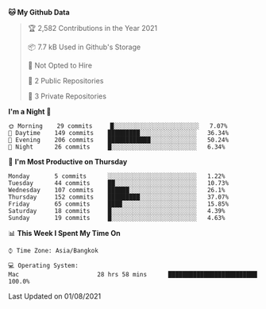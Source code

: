 <!--START_SECTION:waka-->
**🐱 My Github Data** 

> 🏆 2,582 Contributions in the Year 2021
 > 
> 📦 7.7 kB Used in Github's Storage 
 > 
> 🚫 Not Opted to Hire
 > 
> 📜 2 Public Repositories 
 > 
> 🔑 3 Private Repositories  
 > 
**I'm a Night 🦉** 

```text
🌞 Morning    29 commits     █░░░░░░░░░░░░░░░░░░░░░░░░   7.07% 
🌆 Daytime    149 commits    █████████░░░░░░░░░░░░░░░░   36.34% 
🌃 Evening    206 commits    ████████████░░░░░░░░░░░░░   50.24% 
🌙 Night      26 commits     █░░░░░░░░░░░░░░░░░░░░░░░░   6.34%

```
📅 **I'm Most Productive on Thursday** 

```text
Monday       5 commits      ░░░░░░░░░░░░░░░░░░░░░░░░░   1.22% 
Tuesday      44 commits     ██░░░░░░░░░░░░░░░░░░░░░░░   10.73% 
Wednesday    107 commits    ██████░░░░░░░░░░░░░░░░░░░   26.1% 
Thursday     152 commits    █████████░░░░░░░░░░░░░░░░   37.07% 
Friday       65 commits     ████░░░░░░░░░░░░░░░░░░░░░   15.85% 
Saturday     18 commits     █░░░░░░░░░░░░░░░░░░░░░░░░   4.39% 
Sunday       19 commits     █░░░░░░░░░░░░░░░░░░░░░░░░   4.63%

```


📊 **This Week I Spent My Time On** 

```text
⌚︎ Time Zone: Asia/Bangkok

💻 Operating System: 
Mac                      28 hrs 58 mins      █████████████████████████   100.0%

```


 Last Updated on 01/08/2021
<!--END_SECTION:waka-->